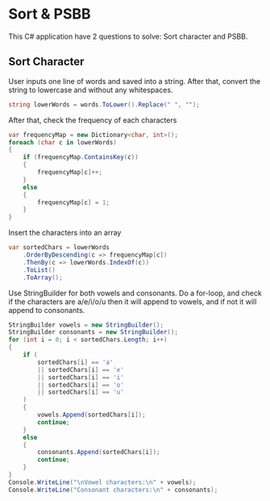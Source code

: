 # Sort & PSBB

This C# application have 2 questions to solve: Sort character and PSBB.

## Sort Character

User inputs one line of words and saved into a string. After that, convert the string to lowercase and without any whitespaces.

```csharp
string lowerWords = words.ToLower().Replace(" ", "");
```

After that, check the frequency of each characters

```csharp
var frequencyMap = new Dictionary<char, int>();
foreach (char c in lowerWords)
{
    if (frequencyMap.ContainsKey(c))
    {
        frequencyMap[c]++;
    }
    else
    {
        frequencyMap[c] = 1;
    }
}
```

Insert the characters into an array

```csharp
var sortedChars = lowerWords
    .OrderByDescending(c => frequencyMap[c])
    .ThenBy(c => lowerWords.IndexOf(c))
    .ToList()
    .ToArray();
```

Use StringBuilder for both vowels and consonants. Do a for-loop, and check if the characters are a/e/i/o/u then it will append to vowels, and if not it will append to consonants.

```csharp
StringBuilder vowels = new StringBuilder();
StringBuilder consonants = new StringBuilder();
for (int i = 0; i < sortedChars.Length; i++)
{
    if (
        sortedChars[i] == 'a'
        || sortedChars[i] == 'e'
        || sortedChars[i] == 'i'
        || sortedChars[i] == 'o'
        || sortedChars[i] == 'u'
    )
    {
        vowels.Append(sortedChars[i]);
        continue;
    }
    else
    {
        consonants.Append(sortedChars[i]);
        continue;
    }
}
Console.WriteLine("\nVowel characters:\n" + vowels);
Console.WriteLine("Consonant characters:\n" + consonants);
```